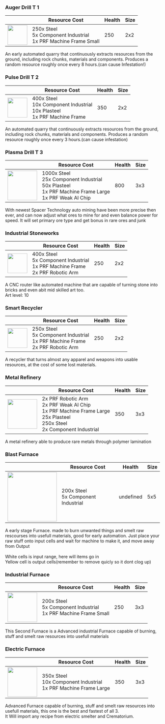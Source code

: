 ### Auger Drill T 1

|   | Resource Cost | Health | Size |
| - | ------------- | ------ | ---- |
| <img src="https://github.com/zymex22/Project-RimFactory-Revived/blob/master/Textures/Industry/Drill.png?raw=true" width="64" height="64" /> | 250x Steel<br />5x Component Industrial<br />1x PRF Machine Frame Small | 250 | 2x2 |

An early automated quarry that continuously extracts resources from the ground, including rock chunks, materials and components. Produces a random resource roughly once every 8 hours.(can cause Infestation!)

### Pulse Drill T 2

|   | Resource Cost | Health | Size |
| - | ------------- | ------ | ---- |
| <img src="https://github.com/zymex22/Project-RimFactory-Revived/blob/master/Textures/Industry/DeepQuarry.png?raw=true" width="64" height="64" /> | 400x Steel<br />10x Component Industrial<br />10x Plasteel<br />1x PRF Machine Frame | 350 | 2x2 |

An automated quarry that continuously extracts resources from the ground, including rock chunks, materials and components. Produces a random resource roughly once every 3 hours.(can cause infestation)

### Plasma Drill T 3

|   | Resource Cost | Health | Size |
| - | ------------- | ------ | ---- |
| <img src="https://github.com/zymex22/Project-RimFactory-Revived/blob/master/Textures/Industry/DrillT3.png?raw=true" width="96" height="96" /> | 1000x Steel<br />25x Component Industrial<br />50x Plasteel<br />1x PRF Machine Frame Large<br />1x PRF Weak AI Chip | 800 | 3x3 |

With newest Spacer Technology auto mining have been more precise then ever, and can now adjust what ores to mine for and even balance power for speed. It will set primary ore type and get bonus in rare ores and junk

### Industrial Stoneworks

|   | Resource Cost | Health | Size |
| - | ------------- | ------ | ---- |
| <img src="https://github.com/zymex22/Project-RimFactory-Revived/blob/master/Textures/Industry/StoneCutter.png?raw=true" width="64" height="64" /> | 400x Steel<br />5x Component Industrial<br />1x PRF Machine Frame<br />2x PRF Robotic Arm | 250 | 2x2 |

A CNC router like automated machine that are capable of turning stone into bricks and even abit mid skilled art too. <br />Art level: 10

### Smart Recycler

|   | Resource Cost | Health | Size |
| - | ------------- | ------ | ---- |
| <img src="https://github.com/zymex22/Project-RimFactory-Revived/blob/master/Textures/Industry/smart_recycler.png?raw=true" width="64" height="64" /> | 250x Steel<br />5x Component Industrial<br />1x PRF Machine Frame<br />2x PRF Robotic Arm | 250 | 2x2 |

A recycler that turns almost any apparel and weapons into usable resources, at the cost of some lost materials.

### Metal Refinery

|   | Resource Cost | Health | Size |
| - | ------------- | ------ | ---- |
| <img src="https://github.com/zymex22/Project-RimFactory-Revived/blob/master/Textures/Industry/MetalRefinery.png?raw=true" width="96" height="96" /> | 2x PRF Robotic Arm<br />2x PRF Weak AI Chip<br />1x PRF Machine Frame Large<br />25x Plasteel<br />250x Steel<br />2x Component Industrial | 350 | 3x3 |

A metal refinery able to produce rare metals through polymer lamination

### Blast Furnace

|   | Resource Cost | Health | Size |
| - | ------------- | ------ | ---- |
| <img src="https://github.com/zymex22/Project-RimFactory-Revived/blob/master/Textures/Industry/smelter_t0off.png?raw=true" width="160" height="160" /> | 200x Steel<br />5x Component Industrial | undefined | 5x5 |

A early stage Furnace. made to burn unwanted things and smelt raw rescourses into usefull materials, good for early automation. Just place your raw stuff onto input cells and wait for machine to make it, and move away from Output<br /><br />White cells is input range, here will items go in<br />Yellow cell is output cells(remember to remove quicly so it dont clog up)

### Industrial Furnace

|   | Resource Cost | Health | Size |
| - | ------------- | ------ | ---- |
| <img src="https://github.com/zymex22/Project-RimFactory-Revived/blob/master/Textures/Industry/smelter_t1off.png?raw=true" width="96" height="96" /> | 200x Steel<br />5x Component Industrial<br />1x PRF Machine Frame Small | 250 | 3x3 |

This Second Furnace is a Advanced industrial Furnace capable of burning, stuff and smelt raw resources into usefull materials

### Electric Furnace

|   | Resource Cost | Health | Size |
| - | ------------- | ------ | ---- |
| <img src="https://github.com/zymex22/Project-RimFactory-Revived/blob/master/Textures/Industry/smelter_t2off.png?raw=true" width="96" height="96" /> | 350x Steel<br />10x Component Industrial<br />1x PRF Machine Frame Large | 350 | 3x3 |

Advanced Furnace capable of burning, stuff and smelt raw resources into usefull materials, this one is the best and fastest of all 3.<br />It Will import any recipe from electric smelter and Crematorium.

